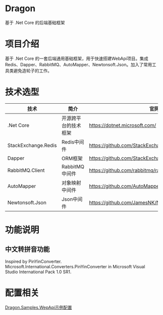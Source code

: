 # Dragon
基于 .Net Core 的后端基础框架

# 项目介绍
基于 .Net Core 的一套后端通用基础框架，用于快速搭建WebApi项目。集成Redis、Dapper、RabbitMQ、AutoMapper、Newtonsoft.Json。加入了常用工具类避免造轮子的工作。

# 技术选型
|技术|简介|官网|
|-----|-----|-----|
|.Net Core|开源跨平台的技术框架|https://dotnet.microsoft.com/|
|StackExchange.Redis|Redis中间件|https://github.com/StackExchange/StackExchange.Redis|
|Dapper|ORM框架|https://github.com/StackExchange/Dapper|
|RabbitMQ.Client|RabbitMQ中间件|https://github.com/rabbitmq/rabbitmq-dotnet-client|
|AutoMapper|对象映射中间件|https://github.com/AutoMapper/AutoMapper|
|Newtonsoft.Json|Json中间件|https://github.com/JamesNK/Newtonsoft.Json|

# 功能说明
## 中文转拼音功能
Inspired by PinYinConverter.<br />
Microsoft.International.Converters.PinYinConverter in Microsoft Visual Studio International Pack 1.0 SR1.

# 配置相关
[Dragon.Samples.WepApi示例配置](https://github.com/T-Manson/Dragon/blob/master/Samples/Dragon.Samples.WepApi/appsettings.json)
